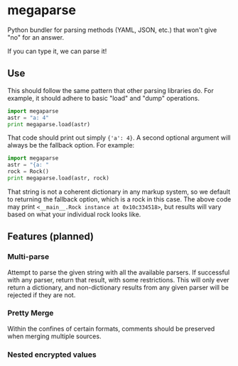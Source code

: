 # megaparse
Python bundler for parsing methods (YAML, JSON, etc.) that won't give "no" for an answer.

If you can type it, we can parse it!

## Use

This should follow the same pattern that other parsing libraries do.
For example, it should adhere to basic "load" and "dump" operations.

```python
import megaparse
astr = "a: 4"
print megaparse.load(astr)
```

That code should print out simply `{'a': 4}`.
A second optional argument will always be the fallback option.
For example:

```python
import megaparse
astr = "{a: "
rock = Rock()
print megaparse.load(astr, rock)
```

That string is not a coherent dictionary in any markup system, so
we default to returning the fallback option, which is a rock in this case.
The above code may print `<__main__.Rock instance at 0x10c334518>`, but results
will vary based on what your individual rock looks like.

## Features (planned)

### Multi-parse

Attempt to parse the given string with all the available parsers. If successful
with any parser, return that result, with some restrictions. This will only
ever return a dictionary, and non-dictionary results from any given parser
will be rejected if they are not.

### Pretty Merge

Within the confines of certain formats, comments should be preserved when
merging multiple sources.

### Nested encrypted values

